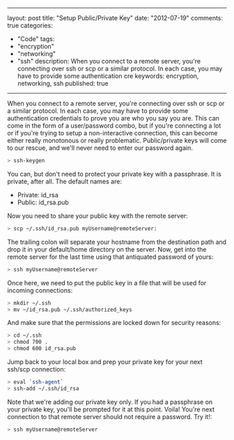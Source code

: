 
---
layout: post
title: "Setup Public/Private Key"
date: "2012-07-19"
comments: true
categories:
  - "Code"
tags:
  - "encryption"
  - "networking"
  - "ssh"
description: When you connect to a remote server, you're connecting over ssh or scp or a similar protocol.  In each case, you may have to provide some authentication cre
keywords: encryption, networking, ssh
published: true
---

When you connect to a remote server, you're connecting over ssh or scp or a similar protocol.  In each case, you may have to provide some authentication credentials to prove you are who you say you are.  This can come in the form of a user/password combo, but if you're connecting a lot or if you're trying to setup a non-interactive connection, this can become either really monotonous or really problematic.  Public/private keys will come to our rescue, and we'll never need to enter our password again.
<!--more-->

```bash
> ssh-keygen
```

You can, but don't need to protect your private key with a passphrase.  It is private, after all.  The default names are:

- Private: id_rsa
- Public: id_rsa.pub

Now you need to share your public key with the remote server:

```bash
> scp ~/.ssh/id_rsa.pub myUsername@remoteServer:
```

The trailing colon will separate your hostname from the destination path and drop it in your default/home directory on the server.  Now, get into the remote server for the last time using that antiquated password of yours:

```bash
> ssh myUsername@remoteServer
```

Once here, we need to put the public key in a file that will be used for incoming connections:

```bash
> mkdir ~/.ssh
> mv ~/id_rsa.pub ~/.ssh/authorized_keys
```

And make sure that the permissions are locked down for security reasons:

```bash
> cd ~/.ssh
> chmod 700 .
> chmod 600 id_rsa.pub
```

Jump back to your local box and prep your private key for your next ssh/scp connection:

```bash
> eval `ssh-agent`
> ssh-add ~/.ssh/id_rsa
```

Note that we're adding our private key only.  If you had a passphrase on your private key, you'll be prompted for it at this point.  Voila!  You're next connection to that remote server should not require a password.  Try it!:

```bash
> ssh myUsername@remoteServer
```
  
